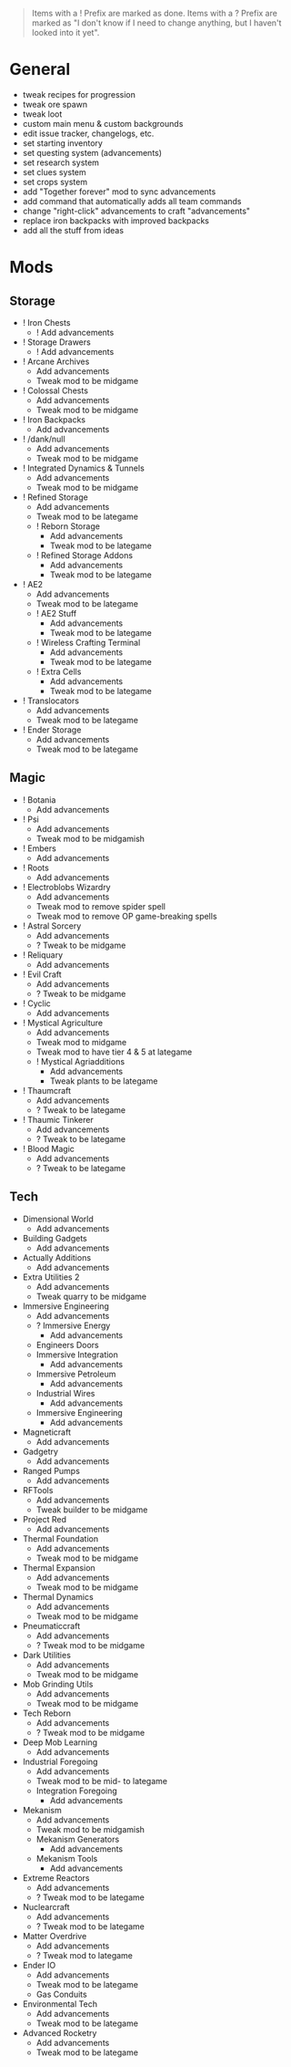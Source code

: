 > Items with a ! Prefix are marked as done.
> Items with a ? Prefix are marked as "I don't know if I need to change anything, but I haven't looked into it yet".

# General

- tweak recipes for progression
- tweak ore spawn
- tweak loot
- custom main menu & custom backgrounds
- edit issue tracker, changelogs, etc.
- set starting inventory
- set questing system (advancements)
- set research system
- set clues system
- set crops system
- add "Together forever" mod to sync advancements
- add command that automatically adds all team commands
- change "right-click" advancements to craft "advancements"
- replace iron backpacks with improved backpacks
- add all the stuff from ideas

# Mods

## Storage

- ! Iron Chests
    - ! Add advancements
- ! Storage Drawers
    - ! Add advancements
- ! Arcane Archives
    - Add advancements
    - Tweak mod to be midgame
- ! Colossal Chests
    - Add advancements
    - Tweak mod to be midgame
- ! Iron Backpacks
    - Add advancements
- ! /dank/null
    - Add advancements
    - Tweak mod to be midgame
- ! Integrated Dynamics & Tunnels
    - Add advancements
    - Tweak mod to be midgame
- ! Refined Storage
    - Add advancements
    - Tweak mod to be lategame
    - ! Reborn Storage
        - Add advancements
        - Tweak mod to be lategame
    - ! Refined Storage Addons
        - Add advancements
        - Tweak mod to be lategame
- ! AE2
    - Add advancements
    - Tweak mod to be lategame
    - ! AE2 Stuff
        - Add advancements
        - Tweak mod to be lategame
    - ! Wireless Crafting Terminal
        - Add advancements
        - Tweak mod to be lategame
    - ! Extra Cells
        - Add advancements
        - Tweak mod to be lategame
- ! Translocators
    - Add advancements
    - Tweak mod to be lategame
- ! Ender Storage
    - Add advancements
    - Tweak mod to be lategame

## Magic

- ! Botania
    - Add advancements
- ! Psi
    - Add advancements
    - Tweak mod to be midgamish
- ! Embers
    - Add advancements
- ! Roots
    - Add advancements
- ! Electroblobs Wizardry
    - Add advancements
    - Tweak mod to remove spider spell
    - Tweak mod to remove OP game-breaking spells
- ! Astral Sorcery
    - Add advancements
    - ? Tweak to be midgame
- ! Reliquary
    - Add advancements
- ! Evil Craft
    - Add advancements
    - ? Tweak to be midgame
- ! Cyclic
    - Add advancements
- ! Mystical Agriculture
    - Add advancements
    - Tweak mod to midgame
    - Tweak mod to have tier 4 & 5 at lategame
    - ! Mystical Agriadditions
        - Add advancements
        - Tweak plants to be lategame
- ! Thaumcraft
    - Add advancements
    - ? Tweak to be lategame
- ! Thaumic Tinkerer
    - Add advancements
    - ? Tweak to be lategame
- ! Blood Magic
    - Add advancements
    - ? Tweak to be lategame

## Tech

- Dimensional World
    - Add advancements
- Building Gadgets
    - Add advancements
- Actually Additions
    - Add advancements
- Extra Utilities 2
    - Add advancements
    - Tweak quarry to be midgame
- Immersive Engineering
    - Add advancements
    - ? Immersive Energy
        - Add advancements
    - Engineers Doors
    - Immersive Integration
        - Add advancements
    - Immersive Petroleum
        - Add advancements
    - Industrial Wires
        - Add advancements
    - Immersive Engineering
        - Add advancements
- Magneticraft
    - Add advancements
- Gadgetry
    - Add advancements
- Ranged Pumps
    - Add advancements
- RFTools
    - Add advancements
    - Tweak builder to be midgame
- Project Red
    - Add advancements
- Thermal Foundation
    - Add advancements
    - Tweak mod to be midgame
- Thermal Expansion
    - Add advancements
    - Tweak mod to be midgame
- Thermal Dynamics
    - Add advancements
    - Tweak mod to be midgame
- Pneumaticcraft
    - Add advancements
    - ? Tweak mod to be midgame
- Dark Utilities
    - Add advancements
    - Tweak mod to be midgame
- Mob Grinding Utils
    - Add advancements
    - Tweak mod to be midgame
- Tech Reborn
    - Add advancements
    - ? Tweak mod to be midgame
- Deep Mob Learning
    - Add advancements
- Industrial Foregoing
    - Add advancements
    - Tweak mod to be mid- to lategame
    - Integration Foregoing
        - Add advancements
- Mekanism
    - Add advancements
    - Tweak mod to be midgamish
    - Mekanism Generators
        - Add advancements
    - Mekanism Tools
        - Add advancements
- Extreme Reactors
    - Add advancements
    - ? Tweak mod to be lategame
- Nuclearcraft
    - Add advancements
    - ? Tweak mod to be lategame
- Matter Overdrive
    - Add advancements
    - ? Tweak mod to lategame
- Ender IO
    - Add advancements
    - Tweak mod to be lategame
    - Gas Conduits
- Environmental Tech
    - Add advancements
    - Tweak mod to be lategame
- Advanced Rocketry
    - Add advancements
    - Tweak mod to be lategame

